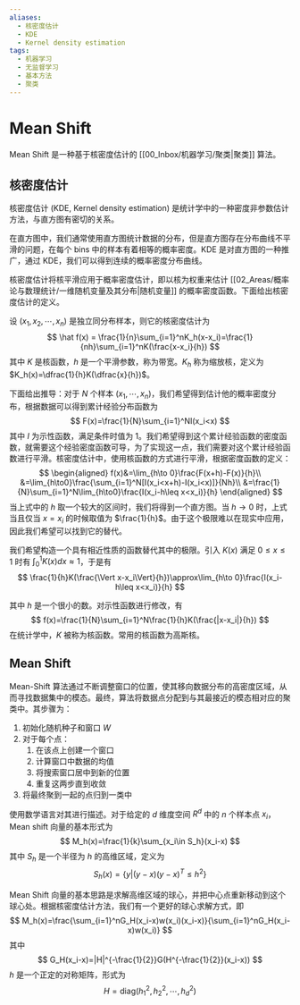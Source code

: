 ```yaml
---
aliases:
  - 核密度估计
  - KDE
  - Kernel density estimation
tags:
  - 机器学习
  - 无监督学习
  - 基本方法
  - 聚类
---
```


# Mean Shift

Mean Shift 是一种基于核密度估计的 [[00_Inbox/机器学习/聚类|聚类]] 算法。

## 核密度估计

核密度估计 (KDE, Kernel density estimation) 是统计学中的一种密度非参数估计方法，与直方图有密切的关系。

在直方图中，我们通常使用直方图统计数据的分布，但是直方图存在分布曲线不平滑的问题，在每个 bins 中的样本有着相等的概率密度。KDE 是对直方图的一种推广，通过 KDE，我们可以得到连续的概率密度分布曲线。

核密度估计将核平滑应用于概率密度估计，即以核为权重来估计 [[02_Areas/概率论与数理统计/一维随机变量及其分布|随机变量]] 的概率密度函数。下面给出核密度估计的定义。

设 $(x_1,x_2,\cdots,x_n)$ 是独立同分布样本，则它的核密度估计为
$$
\hat f(x) = \frac{1}{n}\sum_{i=1}^nK_h(x-x_i)=\frac{1}{nh}\sum_{i=1}^nK(\frac{x-x_i}{h})
$$
其中 $K$ 是核函数，$h$ 是一个平滑参数，称为带宽。$K_h$ 称为缩放核，定义为 $K_h(x)=\dfrac{1}{h}K(\dfrac{x}{h})$。

下面给出推导：对于 $N$ 个样本 $(x_1,\cdots,x_n)$，我们希望得到估计他的概率密度分布，根据数据可以得到累计经验分布函数为
$$
F(x)=\frac{1}{N}\sum_{i=1}^NI(x_i<x)
$$
其中 $I$ 为示性函数，满足条件时值为 1。我们希望得到这个累计经验函数的密度函数，就需要这个经验密度函数可导，为了实现这一点，我们需要对这个累计经验函数进行平滑。核密度估计中，使用核函数的方式进行平滑，根据密度函数的定义：
$$
\begin{aligned}
f(x)&=\lim_{h\to 0}\frac{F(x+h)-F(x)}{h}\\
&=\lim_{h\to0}\frac{\sum_{i=1}^N[I(x_i<x+h)-I(x_i<x)]}{Nh}\\
&=\frac{1}{N}\sum_{i=1}^N\lim_{h\to0}\frac{I(x_i-h\leq x<x_i)}{h}
\end{aligned}
$$
当上式中的 $h$ 取一个较大的区间时，我们将得到一个直方图。当 $h\to0$ 时，上式当且仅当 $x=x_i$ 的时候取值为 $\frac{1}{h}$。由于这个极限难以在现实中应用，因此我们希望可以找到它的替代。

我们希望构造一个具有相近性质的函数替代其中的极限。引入 $K(x)$ 满足 $0\leq x \leq 1$ 时有 $\int_0^1 K(x)dx\approx 1$，于是有
$$
\frac{1}{h}K(\frac{\Vert x-x_i\Vert}{h})\approx\lim_{h\to 0}\frac{I(x_i-h\leq x<x_i)}{h}
$$

其中 $h$ 是一个很小的数。对示性函数进行修改，有
$$
f(x)=\frac{1}{N}\sum_{i=1}^N\frac{1}{h}K(\frac{|x-x_i|}{h})
$$
在统计学中，$K$ 被称为核函数。常用的核函数为高斯核。

## Mean Shift

Mean-Shift 算法通过不断调整窗口的位置，使其移向数据分布的高密度区域，从而寻找数据集中的模态。最终，算法将数据点分配到与其最接近的模态相对应的聚类中。其步骤为：
1. 初始化随机种子和窗口 $W$
2. 对于每个点：
	1. 在该点上创建一个窗口
	2. 计算窗口中数据的均值
	3. 将搜索窗口居中到新的位置
	4. 重复这两步直到收敛
3. 将最终聚到一起的点归到一类中

使用数学语言对其进行描述。对于给定的 $d$ 维度空间 $R^d$ 中的 $n$ 个样本点 $x_i$，Mean shift 向量的基本形式为
$$
M_h(x)=\frac{1}{k}\sum_{x_i\in S_h}(x_i-x)
$$
其中 $S_h$ 是一个半径为 $h$ 的高维区域，定义为
$$
S_h(x)=\{y|(y-x)(y-x)^T\leq h^2\}
$$

Mean Shift 向量的基本思路是求解高维区域的球心，并把中心点重新移动到这个球心处。根据核密度估计方法，我们有一个更好的球心求解方式，即
$$
M_h(x)=\frac{\sum_{i=1}^nG_H(x_i-x)w(x_i)(x_i-x)}{\sum_{i=1}^nG_H(x_i-x)w(x_i)}
$$
其中
$$
G_H(x_i-x)=|H|^{-\frac{1}{2}}G(H^{-\frac{1}{2}}(x_i-x))
$$
$h$ 是一个正定的对称矩阵，形式为
$$
H=\mathrm{diag}(h_1^2,h_2^2,\cdots,h_d^2)
$$
